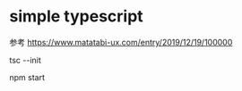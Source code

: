 # simple typescript

参考
https://www.matatabi-ux.com/entry/2019/12/19/100000

tsc --init

npm start

